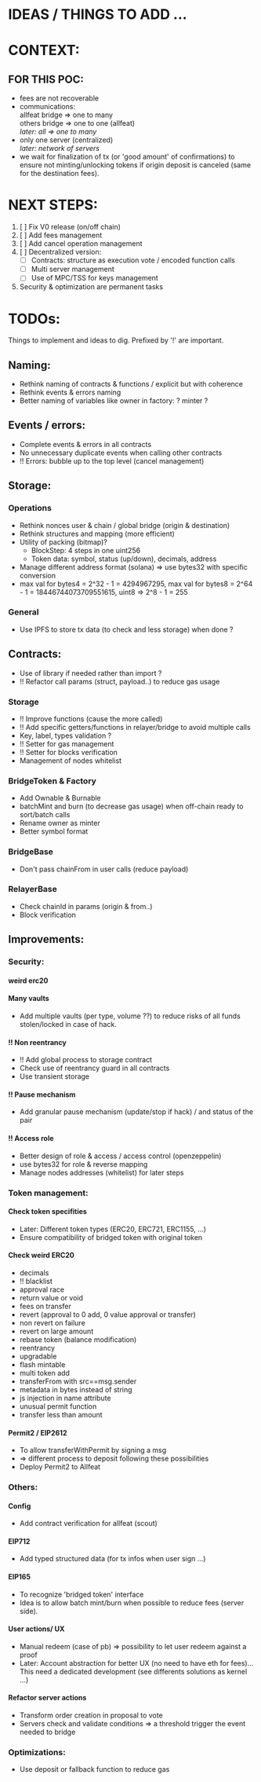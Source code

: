 # IDEAS / THINGS TO ADD ...

# CONTEXT:

## FOR THIS POC:

- fees are not recoverable
- communications:  
  allfeat bridge => one to many  
  others bridge => one to one (allfeat)  
  _later: all => one to many_
- only one server (centralized)  
  _later: network of servers_
- we wait for finalization of tx (or 'good amount' of confirmations) to ensure not minting/unlocking tokens if origin deposit is canceled (same for the destination fees).

# NEXT STEPS:

1. [ ] Fix V0 release (on/off chain)
2. [ ] Add fees management
3. [ ] Add cancel operation management
4. [ ] Decentralized version:
   - [ ] Contracts: structure as execution vote / encoded function calls
   - [ ] Multi server management
   - [ ] Use of MPC/TSS for keys management
5. Security & optimization are permanent tasks

# TODOs:

Things to implement and ideas to dig.
Prefixed by '!' are important.

## Naming:

- Rethink naming of contracts & functions / explicit but with coherence
- Rethink events & errors naming
- Better naming of variables like owner in factory: ? minter ?

## Events / errors:

- Complete events & errors in all contracts
- No unnecessary duplicate events when calling other contracts
- !! Errors: bubble up to the top level (cancel management)

## Storage:

### Operations

- Rethink nonces user & chain / global bridge (origin & destination)
- Rethink structures and mapping (more efficient)
- Utility of packing (bitmap)?
  - BlockStep: 4 steps in one uint256
  - Token data: symbol, status (up/down), decimals, address
- Manage different address format (solana) => use bytes32 with specific conversion
- max val for bytes4 = 2^32 - 1 = 4294967295, max val for bytes8 = 2^64 - 1 = 18446744073709551615, uint8 => 2^8 - 1 = 255

### General

- Use IPFS to store tx data (to check and less storage) when done ?

## Contracts:

- Use of library if needed rather than import ?
- !! Refactor call params (struct, payload..) to reduce gas usage

### Storage

- !! Improve functions (cause the more called)
- !! Add specific getters/functions in relayer/bridge to avoid multiple calls
- Key, label, types validation ?
- !! Setter for gas management
- !! Setter for blocks verification
- Management of nodes whitelist

### BridgeToken & Factory

- Add Ownable & Burnable
- batchMint and burn (to decrease gas usage) when off-chain ready to sort/batch calls
- Rename owner as minter
- Better symbol format

### BridgeBase

- Don't pass chainFrom in user calls (reduce payload)

### RelayerBase

- Check chainId in params (origin & from..)
- Block verification

## Improvements:

### Security:

#### weird erc20

#### Many vaults

- Add multiple vaults (per type, volume ??) to reduce risks of all funds stolen/locked in case of hack.

#### !! Non reentrancy

- !! Add global process to storage contract
- Check use of reentrancy guard in all contracts
- Use transient storage

#### !! Pause mechanism

- Add granular pause mechanism (update/stop if hack) / and status of the pair

#### !! Access role

- Better design of role & access / access control (openzeppelin)
- use bytes32 for role & reverse mapping
- Manage nodes addresses (whitelist) for later steps

### Token management:

#### Check token specifities

- Later: Different token types (ERC20, ERC721, ERC1155, ...)
- Ensure compatibility of bridged token with original token

#### Check weird ERC20

- decimals
- !! blacklist
- approval race
- return value or void
- fees on transfer
- revert (approval to 0 add, 0 value approval or transfer)
- non revert on failure
- revert on large amount
- rebase token (balance modification)
- reentrancy
- upgradable
- flash mintable
- multi token add
- transferFrom with src==msg.sender
- metadata in bytes instead of string
- js injection in name attribute
- unusual permit function
- transfer less than amount

#### Permit2 / EIP2612

- To allow transferWithPermit by signing a msg
- => different process to deposit following these possibilities
- Deploy Permit2 to Allfeat

### Others:

#### Config

- Add contract verification for allfeat (scout)

#### EIP712

- Add typed structured data (for tx infos when user sign ...)

#### EIP165

- To recognize 'bridged token' interface
- Idea is to allow batch mint/burn when possible to reduce fees (server side).

#### User actions/ UX

- Manual redeem (case of pb) => possibility to let user redeem against a proof
- Later: Account abstraction for better UX (no need to have eth for fees)...
  This need a dedicated development (see differents solutions as kernel ...)

#### Refactor server actions

- Transform order creation in proposal to vote
- Servers check and validate conditions => a threshold trigger the event needed to bridge

### Optimizations:

- Use deposit or fallback function to reduce gas
